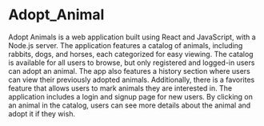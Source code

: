 # Adopt_Animal
Adopt Animals is a web application built using React and JavaScript, with a Node.js server.
The application features a catalog of animals, including rabbits, dogs, and horses, each categorized for easy viewing.
The catalog is available for all users to browse, but only registered and logged-in users can adopt an animal.
The app also features a history section where users can view their previously adopted animals. 
Additionally, there is a favorites feature that allows users to mark animals they are interested in.
The application includes a login and signup page for new users.
By clicking on an animal in the catalog, users can see more details about the animal and adopt it if they wish.
